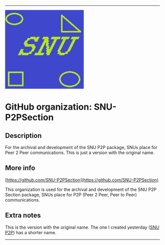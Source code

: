 
***

![SNU_blue_and_gold_legacy_icon.png failed to load. The file may be missing or corrupt. Check the file path for errors first.](/AdditionalInfo/2/SNU-P2PSection/SNU_blue_and_gold_legacy_icon.png)

# GitHub organization: SNU-P2PSection

## Description

For the archival and development of the SNU P2P package, SNUs place for Peer 2 Peer communications. This is just a version with the original name.

## More info

[https://github.com/SNU-P2PSection](https://github.com/SNU-P2PSection)

This organization is used for the archival and development of the SNU P2P Section package, SNUs place for P2P (Peer 2 Peer, Peer to Peer) communications.

## Extra notes

This is the version with the original name. The one I created yesterday ([SNU P2P](/AdditionalInfo/2/SNU-P2P/)) has a shorter name.

***
